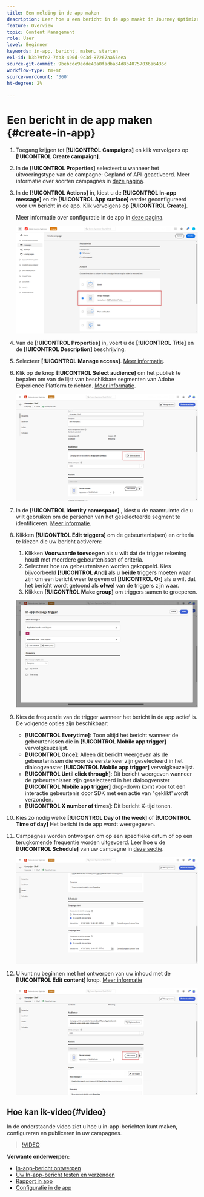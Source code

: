 ```yaml
---
title: Een melding in de app maken
description: Leer hoe u een bericht in de app maakt in Journey Optimizer
feature: Overview
topic: Content Management
role: User
level: Beginner
keywords: in-app, bericht, maken, starten
exl-id: b3b79fe2-7db3-490d-9c3d-87267aa55eea
source-git-commit: 9bebcde9edde40a0fadba34d8b40757036a6436d
workflow-type: tm+mt
source-wordcount: '360'
ht-degree: 2%

---
```


# Een bericht in de app maken {#create-in-app}

<!--
>[!BEGINTABS]

>[!TAB Add an In-app message to a journey]

>[!AVAILABILITY]
>
>The In-app activity is currently available as a beta to select users only. To join the beta program, contact Adobe Customer Care.

1. Open your journey, then drag and drop an **[!UICONTROL In-app]** activity from the **[!UICONTROL Actions]** section of the palette.

    When a profile reaches the end of their journey, any in-app messages displayed to them will automatically expire. For that reason, a Wait activity is automatically added after your In-app activity to ensure proper timing.

    ![](assets/in_app_journey_1.png)

1. Enter a **[!UICONTROL Label]** and **[!UICONTROL Description]** for your message.

1. Choose the [In-app surface](inapp-configuration.md) to use.

    ![](assets/in_app_journey_2.png)

1. You can now start designing your content with the **[!UICONTROL Edit content]** button. [Learn more](design-in-app.md)

1. Click **[!UICONTROL Edit trigger]** to configure your Trigger. 

    ![](assets/in_app_journey_4.png)

1. Choose the frequency of your trigger when your In-app message is active:

    * **[!UICONTROL Show every time]**: Always show the message when the events selected in the **[!UICONTROL Mobile app trigger]** drop-down occur.
    * **[!UICONTROL Show once]**: Only show this message the first time the events selected in the **[!UICONTROL Mobile app trigger]** drop-down occur.
    * **[!UICONTROL Show until click through]**: Show this message when the events selected in the **[!UICONTROL Mobile app trigger]** drop-down occur until an interact event is sent by the SDK with an action of "clicked".

1. From the **[!UICONTROL Mobile app trigger]** dropdown(s), choose the event(s) and criteria that will trigger your message:

    1. From the left drop-down, select the event required to trigger the message.
    1. From the right drop-down, select the validation required on the selected event.
    1. Click the **[!UICONTROL Add]** button if you want the trigger to consider multiple events or criteria. Then, repeat the steps above.
    1. Select how your events are linked, e.g. choose **[!UICONTROL And]** if you want **both** triggers to be true in order for a message to be shown or choose **[!UICONTROL Or]** if you want the message to be shown if **either** of the triggers are true.
    1. Click **[!UICONTROL Save]** when your Triggers have been configured.

    ![](assets/in_app_journey_3.png)
    
1. If necessary, complete your journey flow by dragging and dropping additional actions or events. [Learn more](../building-journeys/about-journey-activities.md)

1. Once your In-app message is ready, finalize the configuration and publish your journey to activate it.

For more information on how to configure a journey, refer to [this page](../building-journeys/journey-gs.md).

>[!TAB Add an In-app message to a campaign]
-->

1. Toegang krijgen tot **[!UICONTROL Campaigns]** en klik vervolgens op **[!UICONTROL Create campaign]**.

1. In de **[!UICONTROL Properties]** selecteert u wanneer het uitvoeringstype van de campagne: Gepland of API-geactiveerd. Meer informatie over soorten campagnes in [deze pagina](../campaigns/create-campaign.md#campaigntype).

1. In de **[!UICONTROL Actions]** in, kiest u de **[!UICONTROL In-app message]** en de **[!UICONTROL App surface]** eerder geconfigureerd voor uw bericht in de app. Klik vervolgens op **[!UICONTROL Create]**.

   Meer informatie over configuratie in de app in [deze pagina](inapp-configuration.md).

   ![](assets/in_app_create_1.png)

1. Van de **[!UICONTROL Properties]** in, voert u de **[!UICONTROL Title]** en de **[!UICONTROL Description]** beschrijving.

1. Selecteer **[!UICONTROL Manage access]**. [Meer informatie](../administration/object-based-access.md).

1. Klik op de knop **[!UICONTROL Select audience]** om het publiek te bepalen om van de lijst van beschikbare segmenten van Adobe Experience Platform te richten. [Meer informatie](../segment/about-segments.md).

   ![](assets/in_app_create_2.png)

1. In de **[!UICONTROL Identity namespace]** , kiest u de naamruimte die u wilt gebruiken om de personen van het geselecteerde segment te identificeren. [Meer informatie](../event/about-creating.md#select-the-namespace).

1. Klikken **[!UICONTROL Edit triggers]** om de gebeurtenis(sen) en criteria te kiezen die uw bericht activeren:

   1. Klikken **Voorwaarde toevoegen** als u wilt dat de trigger rekening houdt met meerdere gebeurtenissen of criteria.
   1. Selecteer hoe uw gebeurtenissen worden gekoppeld. Kies bijvoorbeeld **[!UICONTROL And]** als u **beide** triggers moeten waar zijn om een bericht weer te geven of **[!UICONTROL Or]** als u wilt dat het bericht wordt getoond als **ofwel** van de triggers zijn waar.
   1. Klikken **[!UICONTROL Make group]** om triggers samen te groeperen.

   ![](assets/in_app_create_3.png)

1. Kies de frequentie van de trigger wanneer het bericht in de app actief is. De volgende opties zijn beschikbaar:

   * **[!UICONTROL Everytime]**: Toon altijd het bericht wanneer de gebeurtenissen die in **[!UICONTROL Mobile app trigger]** vervolgkeuzelijst.
   * **[!UICONTROL Once]**: Alleen dit bericht weergeven als de gebeurtenissen die voor de eerste keer zijn geselecteerd in het dialoogvenster **[!UICONTROL Mobile app trigger]** vervolgkeuzelijst.
   * **[!UICONTROL Until click through]**: Dit bericht weergeven wanneer de gebeurtenissen zijn geselecteerd in het dialoogvenster **[!UICONTROL Mobile app trigger]** drop-down komt voor tot een interactie gebeurtenis door SDK met een actie van &quot;geklikt&quot;wordt verzonden.
   * **[!UICONTROL X number of times]**: Dit bericht X-tijd tonen.

1. Kies zo nodig welke **[!UICONTROL Day of the week]** of **[!UICONTROL Time of day]** Het bericht in de app wordt weergegeven.

1. Campagnes worden ontworpen om op een specifieke datum of op een terugkomende frequentie worden uitgevoerd. Leer hoe u de **[!UICONTROL Schedule]** van uw campagne in [deze sectie](../campaigns/create-campaign.md#schedule).

   ![](assets/in-app-schedule.png)

1. U kunt nu beginnen met het ontwerpen van uw inhoud met de **[!UICONTROL Edit content]** knop. [Meer informatie](design-in-app.md)

   ![](assets/in_app_create_4.png)

<!--
>[!ENDTABS]
-->

## Hoe kan ik-video{#video}

In de onderstaande video ziet u hoe u in-app-berichten kunt maken, configureren en publiceren in uw campagnes.

>[!VIDEO](https://video.tv.adobe.com/v/3410430?quality=12&learn=on)


**Verwante onderwerpen:**

* [In-app-bericht ontwerpen](design-in-app.md)
* [Uw In-app-bericht testen en verzenden](send-in-app.md)
* [Rapport in app](../reports/campaign-global-report.md#inapp-report)
* [Configuratie in de app](inapp-configuration.md)